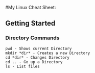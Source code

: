 #My Linux Cheat Sheet:

## Getting Started ##

### Directory Commands ###

```linux
pwd - Shows current Directory
mkdir *dir* - Creates a new Directory
cd *dir* - Changes Directory
cd .. - Go up a Directory
ls - List files
```